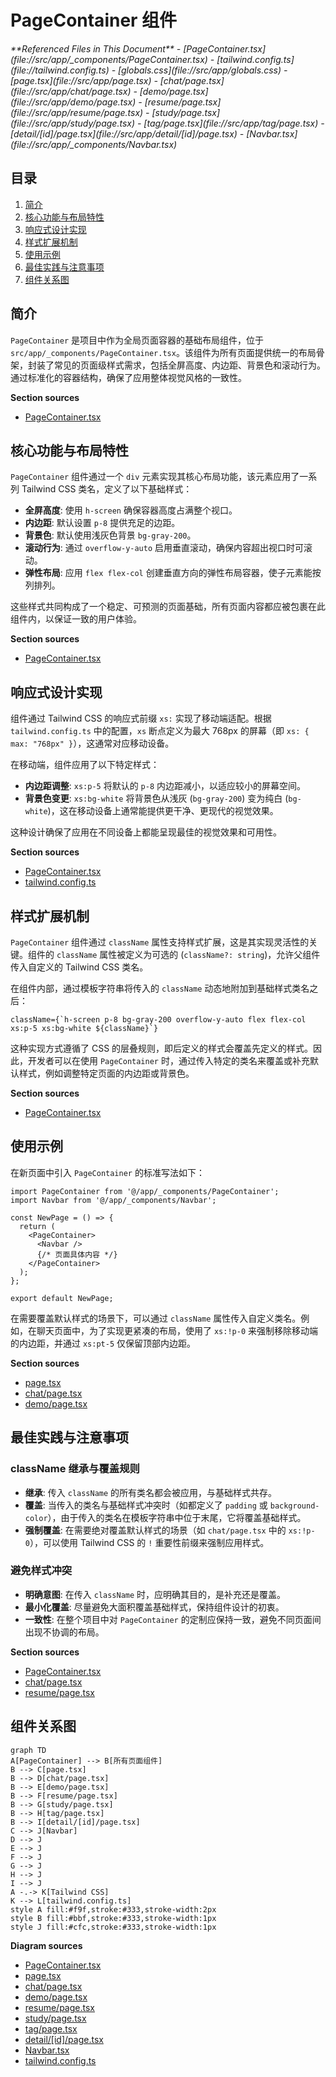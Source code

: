 # PageContainer 组件

<cite>
**Referenced Files in This Document**   
- [PageContainer.tsx](file://src/app/_components/PageContainer.tsx)
- [tailwind.config.ts](file://tailwind.config.ts)
- [globals.css](file://src/app/globals.css)
- [page.tsx](file://src/app/page.tsx)
- [chat/page.tsx](file://src/app/chat/page.tsx)
- [demo/page.tsx](file://src/app/demo/page.tsx)
- [resume/page.tsx](file://src/app/resume/page.tsx)
- [study/page.tsx](file://src/app/study/page.tsx)
- [tag/page.tsx](file://src/app/tag/page.tsx)
- [detail/[id]/page.tsx](file://src/app/detail/[id]/page.tsx)
- [Navbar.tsx](file://src/app/_components/Navbar.tsx)
</cite>

## 目录
1. [简介](#简介)
2. [核心功能与布局特性](#核心功能与布局特性)
3. [响应式设计实现](#响应式设计实现)
4. [样式扩展机制](#样式扩展机制)
5. [使用示例](#使用示例)
6. [最佳实践与注意事项](#最佳实践与注意事项)
7. [组件关系图](#组件关系图)

## 简介

`PageContainer` 是项目中作为全局页面容器的基础布局组件，位于 `src/app/_components/PageContainer.tsx`。该组件为所有页面提供统一的布局骨架，封装了常见的页面级样式需求，包括全屏高度、内边距、背景色和滚动行为。通过标准化的容器结构，确保了应用整体视觉风格的一致性。

**Section sources**
- [PageContainer.tsx](file://src/app/_components/PageContainer.tsx#L1-L16)

## 核心功能与布局特性

`PageContainer` 组件通过一个 `div` 元素实现其核心布局功能，该元素应用了一系列 Tailwind CSS 类名，定义了以下基础样式：

- **全屏高度**: 使用 `h-screen` 确保容器高度占满整个视口。
- **内边距**: 默认设置 `p-8` 提供充足的边距。
- **背景色**: 默认使用浅灰色背景 `bg-gray-200`。
- **滚动行为**: 通过 `overflow-y-auto` 启用垂直滚动，确保内容超出视口时可滚动。
- **弹性布局**: 应用 `flex flex-col` 创建垂直方向的弹性布局容器，使子元素能按列排列。

这些样式共同构成了一个稳定、可预测的页面基础，所有页面内容都应被包裹在此组件内，以保证一致的用户体验。

**Section sources**
- [PageContainer.tsx](file://src/app/_components/PageContainer.tsx#L5-L13)

## 响应式设计实现

组件通过 Tailwind CSS 的响应式前缀 `xs:` 实现了移动端适配。根据 `tailwind.config.ts` 中的配置，`xs` 断点定义为最大 768px 的屏幕（即 `xs: { max: "768px" }`），这通常对应移动设备。

在移动端，组件应用了以下特定样式：
- **内边距调整**: `xs:p-5` 将默认的 `p-8` 内边距减小，以适应较小的屏幕空间。
- **背景色变更**: `xs:bg-white` 将背景色从浅灰 (`bg-gray-200`) 变为纯白 (`bg-white`)，这在移动设备上通常能提供更干净、更现代的视觉效果。

这种设计确保了应用在不同设备上都能呈现最佳的视觉效果和可用性。

**Section sources**
- [PageContainer.tsx](file://src/app/_components/PageContainer.tsx#L5-L13)
- [tailwind.config.ts](file://tailwind.config.ts#L1-L40)

## 样式扩展机制

`PageContainer` 组件通过 `className` 属性支持样式扩展，这是其实现灵活性的关键。组件的 `className` 属性被定义为可选的 (`className?: string`)，允许父组件传入自定义的 Tailwind CSS 类名。

在组件内部，通过模板字符串将传入的 `className` 动态地附加到基础样式类名之后：
```tsx
className={`h-screen p-8 bg-gray-200 overflow-y-auto flex flex-col xs:p-5 xs:bg-white ${className}`}
```

这种实现方式遵循了 CSS 的层叠规则，即后定义的样式会覆盖先定义的样式。因此，开发者可以在使用 `PageContainer` 时，通过传入特定的类名来覆盖或补充默认样式，例如调整特定页面的内边距或背景色。

**Section sources**
- [PageContainer.tsx](file://src/app/_components/PageContainer.tsx#L5-L13)

## 使用示例

在新页面中引入 `PageContainer` 的标准写法如下：

```tsx
import PageContainer from '@/app/_components/PageContainer';
import Navbar from '@/app/_components/Navbar';

const NewPage = () => {
  return (
    <PageContainer>
      <Navbar />
      {/* 页面具体内容 */}
    </PageContainer>
  );
};

export default NewPage;
```

在需要覆盖默认样式的场景下，可以通过 `className` 属性传入自定义类名。例如，在聊天页面中，为了实现更紧凑的布局，使用了 `xs:!p-0` 来强制移除移动端的内边距，并通过 `xs:pt-5` 仅保留顶部内边距。

**Section sources**
- [page.tsx](file://src/app/page.tsx#L7-L21)
- [chat/page.tsx](file://src/app/chat/page.tsx#L7-L16)
- [demo/page.tsx](file://src/app/demo/page.tsx#L10-L30)

## 最佳实践与注意事项

### className 继承与覆盖规则
- **继承**: 传入 `className` 的所有类名都会被应用，与基础样式共存。
- **覆盖**: 当传入的类名与基础样式冲突时（如都定义了 `padding` 或 `background-color`），由于传入的类名在模板字符串中位于末尾，它将覆盖基础样式。
- **强制覆盖**: 在需要绝对覆盖默认样式的场景（如 `chat/page.tsx` 中的 `xs:!p-0`），可以使用 Tailwind CSS 的 `!` 重要性前缀来强制应用样式。

### 避免样式冲突
- **明确意图**: 在传入 `className` 时，应明确其目的，是补充还是覆盖。
- **最小化覆盖**: 尽量避免大面积覆盖基础样式，保持组件设计的初衷。
- **一致性**: 在整个项目中对 `PageContainer` 的定制应保持一致，避免不同页面间出现不协调的布局。

**Section sources**
- [PageContainer.tsx](file://src/app/_components/PageContainer.tsx#L5-L13)
- [chat/page.tsx](file://src/app/chat/page.tsx#L7-L16)
- [resume/page.tsx](file://src/app/resume/page.tsx#L5-L215)

## 组件关系图

```mermaid
graph TD
A[PageContainer] --> B[所有页面组件]
B --> C[page.tsx]
B --> D[chat/page.tsx]
B --> E[demo/page.tsx]
B --> F[resume/page.tsx]
B --> G[study/page.tsx]
B --> H[tag/page.tsx]
B --> I[detail/[id]/page.tsx]
C --> J[Navbar]
D --> J
E --> J
F --> J
G --> J
H --> J
I --> J
A -.-> K[Tailwind CSS]
K --> L[tailwind.config.ts]
style A fill:#f9f,stroke:#333,stroke-width:2px
style B fill:#bbf,stroke:#333,stroke-width:1px
style J fill:#cfc,stroke:#333,stroke-width:1px
```

**Diagram sources**
- [PageContainer.tsx](file://src/app/_components/PageContainer.tsx)
- [page.tsx](file://src/app/page.tsx)
- [chat/page.tsx](file://src/app/chat/page.tsx)
- [demo/page.tsx](file://src/app/demo/page.tsx)
- [resume/page.tsx](file://src/app/resume/page.tsx)
- [study/page.tsx](file://src/app/study/page.tsx)
- [tag/page.tsx](file://src/app/tag/page.tsx)
- [detail/[id]/page.tsx](file://src/app/detail/[id]/page.tsx)
- [Navbar.tsx](file://src/app/_components/Navbar.tsx)
- [tailwind.config.ts](file://tailwind.config.ts)